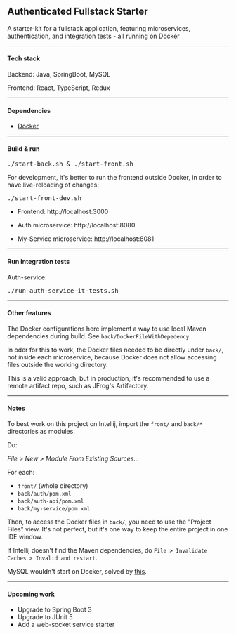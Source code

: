 ## Authenticated Fullstack Starter

A starter-kit for a fullstack application, featuring microservices, authentication, and integration tests - all running on Docker

<hr>

#### Tech stack

Backend: Java, SpringBoot, MySQL

Frontend: React, TypeScript, Redux

<hr>

#### Dependencies

* [Docker](https://www.docker.com/)

<hr>

#### Build & run

<pre>
./start-back.sh & ./start-front.sh
</pre>

For development, it's better to run the frontend outside Docker, in order to have live-reloading of changes:

<pre>
./start-front-dev.sh
</pre>

- Frontend: http://localhost:3000

- Auth microservice: http://localhost:8080

- My-Service microservice: http://localhost:8081

<hr>

#### Run integration tests

Auth-service:
<pre>
./run-auth-service-it-tests.sh
</pre>

<hr>

#### Other features

The Docker configurations here implement a way to use local Maven dependencies during build. 
See `back/DockerFileWithDepedency`.

In oder for this to work, the Docker files needed to be directly under `back/`, not inside each microservice, because Docker does not allow accessing files outside the working directory.

This is a valid approach, but in production, it's recommended to use a remote artifact repo, such as JFrog's Artifactory.

<hr>

#### Notes

To best work on this project on Intellij, import the `front/` and `back/*` directories as modules.

Do: 

*File > New > Module From Existing Sources...*

For each:
- `front/` (whole directory)
- `back/auth/pom.xml`
- `back/auth-api/pom.xml`
- `back/my-service/pom.xml`

Then, to access the Docker files in `back/`, you need to use the "Project Files" view. It's not perfect, but it's one way to keep the entire project in one IDE window.

If Intellij doesn't find the Maven dependencies, do `File > Invalidate Caches > Invalid and restart`.

MySQL wouldn't start on Docker, solved by [this](https://stackoverflow.com/questions/77344634/azerothcore-docker-install-db-fails-with-upgrade-is-not-supported-after-a-cras).

<hr>

#### Upcoming work

- Upgrade to Spring Boot 3
- Upgrade to JUnit 5
- Add a web-socket service starter
